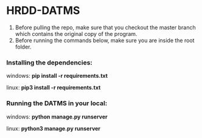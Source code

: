 # HRDD-DATMS
1. Before pulling the repo, make sure that you checkout the master branch which contains the original copy of the program.
2. Before running the commands below, make sure you are inside the root folder. 

### Installing the dependencies:

windows: **pip install -r requirements.txt**

linux: **pip3 install -r requirements.txt**

### Running the DATMS in your local:

windows: **python manage.py runserver**

linux: **python3 manage.py runserver**

